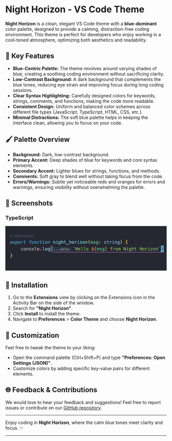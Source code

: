 # Night Horizon - VS Code Theme

**Night Horizon** is a clean, elegant VS Code theme with a **blue-dominant** color palette, designed to provide a calming, distraction-free coding environment. This theme is perfect for developers who enjoy working in a cool-toned atmosphere, optimizing both aesthetics and readability.

## 🌟 Key Features

- **Blue-Centric Palette:** The theme revolves around varying shades of blue, creating a soothing coding environment without sacrificing clarity.
- **Low-Contrast Background:** A dark background that complements the blue tones, reducing eye strain and improving focus during long coding sessions.
- **Clear Syntax Highlighting:** Carefully designed colors for keywords, strings, comments, and functions, making the code more readable.
- **Consistent Design:** Uniform and balanced color schemes across different file types (JavaScript, TypeScript, HTML, CSS, etc.).
- **Minimal Distractions:** The soft blue palette helps in keeping the interface clean, allowing you to focus on your code.

## 🖌️ Palette Overview

- **Background:** Dark, low-contrast background.
- **Primary Accent:** Deep shades of blue for keywords and core syntax elements.
- **Secondary Accent:** Lighter blues for strings, functions, and methods.
- **Comments:** Soft gray to blend well without taking focus from the code.
- **Errors/Warnings:** Subtle yet noticeable reds and oranges for errors and warnings, ensuring visibility without overwhelming the palette.

## 📸 Screenshots

### TypeScript

![TypeSciprt Example](./screenshots/ts.png)

## 🔧 Installation

1. Go to the **Extensions** view by clicking on the Extensions icon in the Activity Bar on the side of the window.
2. Search for **"Night Horizon"**.
3. Click **Install** to install the theme.
4. Navigate to **Preferences** > **Color Theme** and choose **Night Horizon**.

## 📝 Customization

Feel free to tweak the theme to your liking:

- Open the command palette (Ctrl+Shift+P) and type **"Preferences: Open Settings (JSON)"**.
- Customize colors by adding specific key-value pairs for different elements.

## 🌐 Feedback & Contributions

We would love to hear your feedback and suggestions! Feel free to report issues or contribute on our [GitHub repository](https://github.com/ardinugrxha/night-horizon).

---

Enjoy coding in **Night Horizon**, where the calm blue tones meet clarity and focus. ✨

---
